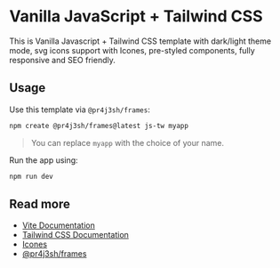 # Vanilla JavaScript + Tailwind CSS

This is Vanilla Javascript + Tailwind CSS template with dark/light theme mode, svg icons support with Icones, pre-styled components, fully responsive and SEO friendly.

## Usage

Use this template via `@pr4j3sh/frames`:

```bash
npm create @pr4j3sh/frames@latest js-tw myapp
```

> You can replace `myapp` with the choice of your name.

Run the app using:

```bash
npm run dev
```

## Read more

- [Vite Documentation](https://vite.dev/guide/)
- [Tailwind CSS Documentation](https://tailwindcss.com/docs/utility-first)
- [Icones](https://icones.js.org/)
- [@pr4j3sh/frames](https://github.com/pr4j3sh/frames)
